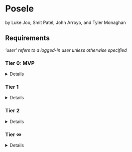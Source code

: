 # Posele

by Luke Joo, Smit Patel, John Arroyo, and Tyler Monaghan

## Requirements

_'user' refers to a logged-in user unless otherwise specified_

### **Tier 0: MVP**

  <details>

**user experience**

- [ ] Users can open our app on up-to-date iPhone or Android device
- [ ] Users can Sign Up for an account by providing an email address and password
- [ ] Users can Log In to the app by providing their email address and/or username and password
- [ ] Users can select a PLAY button to play a randomly selected posele
- [ ] A **guest** can play a trial with a single posele
- [ ] Users can see their "score"
  - [ ] how many posele's they have successfully matched out of 5
  - [ ] users score persists and will display on log-in even if they leave or logout of the app

**engineering requirements**

- [ ] Five 'poseles' hosted through Firebase. Each posele consists of an image and a ML model that
      is trained to recognize the posture/pose of the image subject.
- [ ] Create a machine learning model for each posele
- [ ] Train the model with our own poses.
- [ ] Users authenticate via Firebase
- [ ] User database model is established in Firebase

**gameplay**

_When a user presses play to begin a posele:_

- [ ] User is provided instructions and prompted to be sure they are in a space where they can move
      and take photographs safely
- [ ] User is presented with an image
- [ ] User presses READY button
- [ ] User device camera opens; photograph is captured after 5 second countdown
- [ ] User is taken to a screen telling them whether they matched the posele (pass/fail)

  </details>

### **Tier 1**

<details>

**user experience**

- [ ] As a user,
- [ ] A guest:
- [ ] Can’t view global leader board, or anonymized
- [ ] Global leader board: can view your score and others’ scores
- [ ] Screenshot/share your score
- [ ] User can select new gameplay option: multi-user party mode (local)

**engineering requirements**

**gameplay**

_Users can now select a new game mode: local hot-phone multiplayer ("party mode")_

- [ ] User will be prompted to select a number of players
- [ ] Instructions will appear on screen (players should complete one posele then pass the phone)
- [ ] The game will rapidly display a posele for each player with a short delay and message to PASS
      the device between each
- [ ] After all poseles are complete, show a scoreboard showing the results for each player

  </details>

### **Tier 2**

<details>

**user experience**

- [ ] Daily limit - can only attempt one posele per day
  - [ ] accounts marked as admin can ignore this limit and play over and over
- [ ] Users can share link to specific pose/share their results after completing a posele
- [ ] Friends: Users can mark other players on the leaderboard as "Friends"
- [ ] Users can filter leaderboard to show only friends
- [ ] Share username
- [ ] Add/remove friends by username
- [ ] Each user friends list
- [ ] Friends private leader board

**engineering requirements**

- [ ] database model must have a way of indicating whether an account has admin permissions
- [ ] players who are not admin can't access poseles other than the current daily posele

</details>

### **Tier ∞**

<details>

**user experience**

- [ ] Additional user stats and metrics available, e.g:
  - [ ] % of users who successfully completed this posele
  - [ ] current streak of correct poseles
  - [ ] current daily streak
- [ ] Display POSEle rank
- [ ] Subscription to allow users to send us money
- [ ] User can select to receive daily push notification reminders of daily posele at select time
- [ ] User can receive push notifications alerting them that a friend has shared or completed a
      posele
- [ ] New gameplay mode: Synchronous game experience
- [ ] Share pose improvements:
  - [ ] Share button redirects to social networking site with pre-formed post including screenshot
        and link
- [ ] Link to the same pose the user attempted (from outside of app)
- [ ] Practice mode: play without a timer to understand the game mechanics without time pressure
- [ ] Camera overlay: the partially-transparent image source is overlaid over the camera preview
      when counting down to take posele photo
- [ ] Choose difficulty (easy vs hard)
- [ ] Post to Instagram/Twitter

**gameplay**

- [ ] new gameplay mode: remote synchronous multiplayer ("BYOD" party mode)

  - [ ] one user starts the app and selects this option, then "host"
  - [ ] user is provided with a short code to share with friends
  - [ ] friends start the app and select this option, then "join"
  - [ ] friends each enter the key and are joined to the host lobby
  - [ ] once all players have joined, host can press Play
  - [ ] all players play the same single posele simultaneously. Hijinks ensue

- [ ] altering difficulty changes the selection of poseles available and time limit

**engineering requirements**

- [ ] Admin panel - admin users can access backend and add/edit/delete users, poseles, and
      leaderboards via the app or a web portal
- [ ] Add license

  </details>
